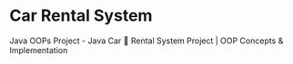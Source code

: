 # Car Rental System 
 Java OOPs Project - Java Car 🚗 Rental System Project  | OOP Concepts & Implementation
